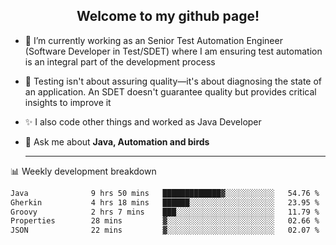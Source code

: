 <h2 align="center">Welcome to my github page!</h2>

- 🔭 I’m currently working as an Senior Test Automation Engineer (Software Developer in Test/SDET) where I am ensuring test automation is an integral part of the development process
- 🎩 Testing isn't about assuring quality—it's about diagnosing the state of an application. An SDET doesn't guarantee quality but provides critical insights to improve it
- ✨ I also code other things and worked as Java Developer
- 💬 Ask me about **Java, Automation and birds**
  
  -------
  
📊 Weekly development breakdown

<!--START_SECTION:waka-->

```txt
Java              9 hrs 50 mins   █████████████▓░░░░░░░░░░░   54.76 %
Gherkin           4 hrs 18 mins   ██████░░░░░░░░░░░░░░░░░░░   23.95 %
Groovy            2 hrs 7 mins    ███░░░░░░░░░░░░░░░░░░░░░░   11.79 %
Properties        28 mins         ▓░░░░░░░░░░░░░░░░░░░░░░░░   02.66 %
JSON              22 mins         ▓░░░░░░░░░░░░░░░░░░░░░░░░   02.07 %
```

<!--END_SECTION:waka-->
